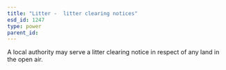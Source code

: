 ```yaml
---
title: "Litter -  litter clearing notices"
esd_id: 1247
type: power
parent_id:  
---
```


A local authority may serve a litter clearing notice in respect of any land in the open air.


